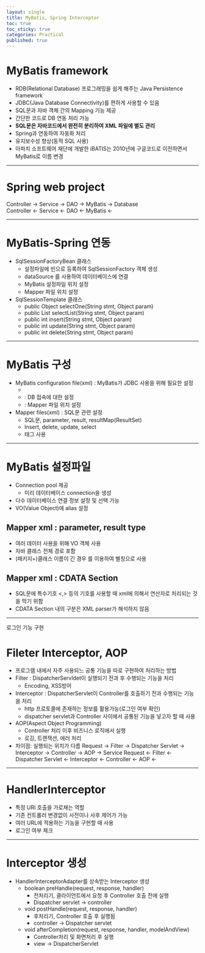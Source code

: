 ```yaml
---
layout: single
title: MyBatis, Spring Interceptor
toc: true
toc_sticky: true
categories: Practical
published: true
---
```


# MyBatis framework
* RDB(Relational Database) 프로그래밍을 쉽게 해주는 Java Persistence framework
* JDBC(Java Database Connectivity)를 편하게 사용할 수 있음
* SQL문과 자바 객체 간의 Mapping 기능 제공
* 간단한 코드로 DB 연동 처리 가능
* **SQL문은 자바코드에서 완전히 분리하여 XML 파일에 별도 관리**
* Spring과 연동하여 자동화 처리
* 유지보수성 향상(동적 SQL 사용)
* 아파치 소프트웨어 재단에 개발한 iBATIS는 2010년에 구글코드로 이전하면서 MyBatis로 이름 변경

-------------

# Spring web project
Controller -> Service -> DAO -> MyBatis -> Database<br/>
Controller <- Service <- DAO <- MyBatis <-

-------------

# MyBatis-Spring 연동

* SqlSessionFactoryBean 클래스
    * 설정파일에 빈으로 등록하여 SqlSessionFactory 객체 생성
    * dataSource 를 사용하여 데이터베이스에 연결
    * MyBatis 설정파일 위치 설정
    * Mapper 파일 위치 설정
* SqlSessionTemplate 클래스
    * public Object selectOne(String stmt, Object param)
    * public List selectList(String stmt, Object param)
    * public int insert(String stmt, Object param)
    * public int update(String stmt, Object param)
    * public int delete(String stmt, Object param)

-------------

# MyBatis 구성
* MyBatis configuration file(xml) : MyBatis가 JDBC 사용을 위해 필요한 설정
    * <typeAlias>
    * <environment> : DB 접속에 대한 설정
    * <mapper> : Mapper 파일 위치 설정
* Mapper files(xml) : SQL문 관련 설정
    * SQL문, parameter, result, resultMap(ResultSet)
    * Insert, delete, update, select
    * <sql> 태그 사용

-------------  
  
# MyBatis 설정파일
* Connection pool 제공
    * 미리 데이터베이스 connection을 생성
* 다수 데이터베이스 연결 정보 설정 및 선택 가능
* VO(Value Object)에 alias 설정

## Mapper xml : parameter, result type
* 여러 데이터 사용을 위해 VO 객체 사용
* 자바 클래스 전체 경로 포함
* (패키지+)클래스 이름이 긴 경우 <typeAlias>를 이용하여 별칭으로 사용

## Mapper xml : CDATA Section
* SQL문에 특수기호 <,> 등의 기호를 사용할 때 xml에 의해서 연산자로 처리되는 것을 막기 위함
* CDATA Section 내의 구분은 XML parser가 해석하지 않음

-------------
  
로그인 기능 구현

# Fileter Interceptor, AOP
* 프로그램 내에서 자주 사용되느 공통 기능을 따로 구현하여 처리하는 방법
* Filter : DispatcherServldet이 실행되기 전과 후 수행되는 기능을 처리
    * Encoding, XSS방어
* Interceptor : DispatcherServlet이 Controller를 호출하기 전과 수행되는 기능을 처리
    * http 프로토콜에 존재하는 정보를 활용가능(로그인 여부 확인)
    * dispatcher servlet과 Controller 사이에서 공통된 기능을 넣고자 할 때 사용
* AOP(Aspect Object Programming)
    * Controller 처리 이후 비즈니스 로직에서 실행
    * 로깅, 트랜잭션, 에러 처리
* 차이점: 실행되는 위치가 다름
Request -> Filter -> Dispatcher Servlet -> Interceptor -> Controller -> AOP -> Service
Request <- Filter <- Dispatcher Servlet <- Interceptor <- Controller <- AOP <- 

-------------  

# HandlerInterceptor
* 특정 URI 호출을 가로채는 역할
* 기존 컨트롤러 변경없이 사전이나 사후 제어가 가능
* 여러 URL에 적용하는 기능을 구현할 때 사용
* 로그인 여부 체크

-------------  
  
# Interceptor 생성
* HandlerInterceptorAdapter를 상속받는 Interceptor 생성
    * boolean preHandle(request, response, handler)
        * 전처리기, 클라이언트에서 요청 후 Controller 호출 전에 실행
        * Dispatcher servlet -> controller
    * void postHandle(request, response, handler)
        * 후처리기, Controller 호출 후 실행됨
        * controller -> Dispatcher servlet
    * void afterCompletion(request, response, handler, modelAndView)
        * Controller처리 및 화면처리 후 실행
        * view -> DispatcherServlet
